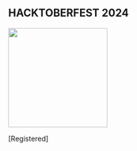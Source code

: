 ## HACKTOBERFEST 2024

<img src="https://assets.holopin.io/hf2024levels/level0-sloth-hello-0-0-0-0.webp" height=200px width=200px>

[Registered] <a href="https://www.holopin.io/hacktoberfest2024/userbadge/cm1i0g7be21610clf6r58k2qo" target="_blank" rel="hacktoberfest">
